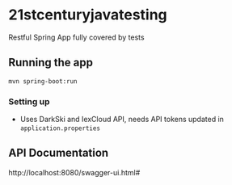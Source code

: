 # 21stcenturyjavatesting
Restful Spring App fully covered by tests

## Running the app
```mvn spring-boot:run```

### Setting up
- Uses DarkSki and IexCloud API, needs API tokens updated in `application.properties`

## API Documentation
http://localhost:8080/swagger-ui.html#